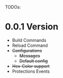 TODOs:
# 0.0.1 Version

- Build Commands
- Reload Command
- ~~Configurations~~
  - ~~Messages~~
  - ~~Default config~~
- ~~Hex-Color support~~
- Protections Events

